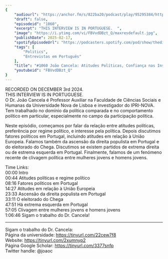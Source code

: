 ```yaml
---
{
	"audiourl": "https://anchor.fm/s/822ba20/podcast/play/95295384/https%3A%2F%2Fd3ctxlq1ktw2nl.cloudfront.net%2Fstaging%2F2024-11-3%2F0788c357-baf4-94d4-cedf-27d7c2c349fd.m4a",
	"draft": false,
	"episodeid": "1060",
	"excerpt": "THIS INTERVIEW IS IN PORTUGUESE.  ",
	"image": "https://i.ytimg.com/vi/FBVvdDBzt_Q/maxresdefault.jpg",
	"publishDate": 2025-02-17,
	"spotifyEpisodeUrl": "https://podcasters.spotify.com/pod/show/thedissenter/episodes/1060-Joo-Cancela-Atitudes-Polticas--Confiana-nas-Instituies-e-Populismo-em-Portugal-e2rqmeo",
	"tags": [
		"Politics",
		"Entrevistas em Português"
	],
	"title": "#1060 João Cancela: Atitudes Políticas, Confiança nas Instituições e Populismo em Portugal",
	"youtubeid": "FBVvdDBzt_Q"
}
---
```

RECORDED ON DECEMBER 3rd 2024.  
THIS INTERVIEW IS IN PORTUGUESE.  
O Dr. João Cancela é Professor Auxiliar na Faculdade de Ciências Sociais e Humanas da Universidade Nova de Lisboa e investigador do IPRI-NOVA. Tem trabalhado no domínio da política comparada e no comportamento político em particular, especialmente no campo da participação política.

Neste episódio, começamos por falar da relação entre atitudes políticas, preferência por regime político, e interesse pela política. Depois discutimos fatores políticos em Portugal, incluindo atitudes em relação à União Europeia. Falamos também da ascensão da direita populista em Portugal e do eleitorado do Chega. Discutimos se existem partidos de extrema direita ou de estrema esquerda em Portugal. Finalmente, falamos de um fenómeno recente de clivagem política entre mulheres jovens e homens jovens.

Time Links:  
<time>00:00</time> Intro  
<time>00:44</time> Atitudes políticas e regime político  
<time>08:16</time> Fatores políticos em Portugal  
<time>14:27</time> Atitudes em relação à União Europeia  
<time>23:33</time> Ascensão da direita populista em Portugal  
<time>33:11</time> O eleitorado do Chega  
<time>47:51</time> Há extrema esquerda em Portugal  
<time>57:05</time> Clivagem entre mulheres jovens e homens jovens  
<time>1:06:46</time> Sigam o trabalho do Dr. Cancela!

---

Sigam o trabalho do Dr. Cancela:  
Página da universidade: https://tinyurl.com/22cew7f8  
Website: https://tinyurl.com/2xumnyp2  
Página Google Scholar: https://tinyurl.com/3377snfp  
Twitter handle: @joaoc

